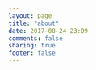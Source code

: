 ```yaml
---
layout: page
title: "about"
date: 2017-08-24 23:09
comments: false 
sharing: true
footer: false
---
```

